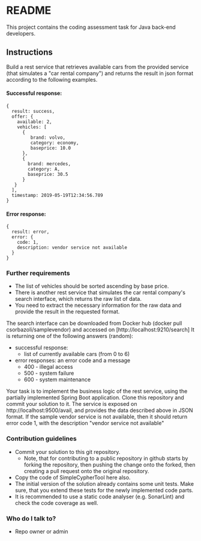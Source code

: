 # README #

This project contains the coding assessment task for Java back-end developers.

## Instructions ##

Build a rest service that retrieves available cars from the provided service (that simulates a "car rental company") and returns the result in json format
according to the following examples.

#### Successful response: ####

```
{
  result: success,
  offer: {
    available: 2,
    vehicles: [
      {
         brand: volvo,
         category: economy,
         baseprice: 10.0
      },
      {
        brand: mercedes,
        category: A,
        baseprice: 30.5
      }
   }
  ],
  timestamp: 2019-05-19T12:34:56.789
}
```

#### Error response: ####

```
{
  result: error,
  error: {
    code: 1,
    description: vendor service not available
  }
}
```

### Further requirements ###
* The list of vehicles should be sorted ascending by base price.
* There is another rest service that simulates the car rental company's search interface, which returns the raw list of data.
* You need to extract the necessary information for the raw data and provide the result in the requested format.

The search interface can be downloaded from Docker hub (docker pull csorbazoli/samplevendor) and accessed on [http://localhost:9210/search]
It is returning one of the following answers (random):

* successful response:
    * list of currently available cars (from 0 to 6)
* error responses: an error code and a message
    * 400 - illegal access
    * 500 - system failure
    * 600 - system maintenance

Your task is to implement the business logic of the rest service, using the partially implemented Spring Boot application. Clone this repository and commit your solution to it.
The service is exposed on http://localhost:9500/avail, and provides the data described above in JSON format.
If the sample vendor service is not available, then it should return error code 1, with the description "vendor service not available"

### Contribution guidelines ###

* Commit your solution to this git repository.
    * Note, that for contributing to a public repository in github starts by forking the repository, 
then pushing the change onto the forked, then creating a pull request onto the original repository.
* Copy the code of SimpleCypherTool here also.
* The initial version of the solution already contains some unit tests. Make sure, that you extend these tests for the newly implemented code parts.
* It is recommended to use a static code analyser (e.g. SonarLint) and check the code coverage as well.

### Who do I talk to? ###

* Repo owner or admin
